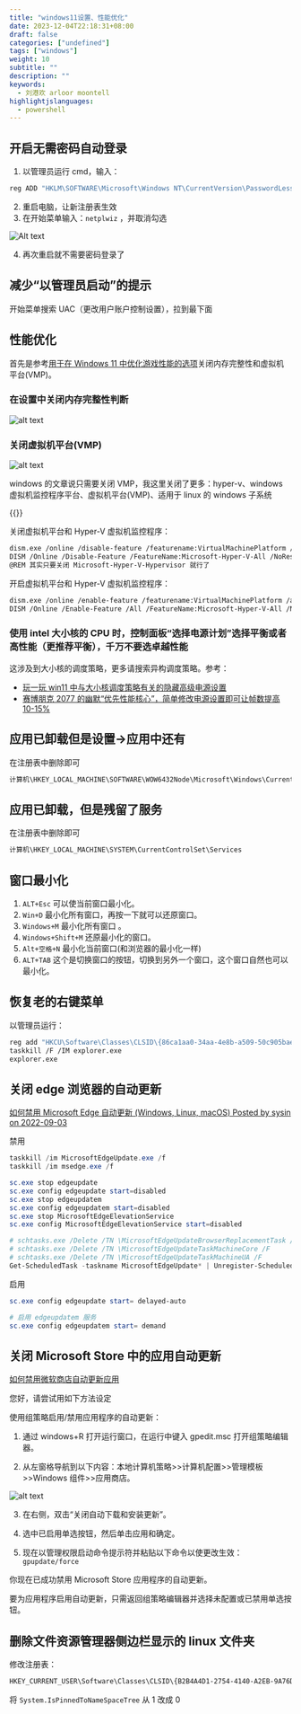 ```yaml
---
title: "windows11设置、性能优化"
date: 2023-12-04T22:18:31+08:00
draft: false
categories: ["undefined"]
tags: ["windows"]
weight: 10
subtitle: ""
description: ""
keywords:
  - 刘港欢 arloor moontell
highlightjslanguages:
  - powershell
---
```


## 开启无需密码自动登录

1. 以管理员运行 cmd，输入：

```bash
reg ADD "HKLM\SOFTWARE\Microsoft\Windows NT\CurrentVersion\PasswordLess\Device" /v DevicePasswordLessBuildVersion /t REG_DWORD /d 0 /f
```

2. 重启电脑，让新注册表生效
3. 在开始菜单输入：`netplwiz` ，并取消勾选

![Alt text](/img/cancel-password-login-for-windows11.png)

4. 再次重启就不需要密码登录了

## 减少“以管理员启动”的提示

开始菜单搜索 UAC（更改用户账户控制设置），拉到最下面

## 性能优化

首先是参考[用于在 Windows 11 中优化游戏性能的选项](https://prod.support.services.microsoft.com/zh-cn/windows/%E7%94%A8%E4%BA%8E%E5%9C%A8-windows-11-%E4%B8%AD%E4%BC%98%E5%8C%96%E6%B8%B8%E6%88%8F%E6%80%A7%E8%83%BD%E7%9A%84%E9%80%89%E9%A1%B9-a255f612-2949-4373-a566-ff6f3f474613)关闭内存完整性和虚拟机平台(VMP)。

### 在设置中关闭内存完整性判断

![alt text](/img/window11-mem-wanzhengxing-protection.png)

### 关闭虚拟机平台(VMP)

![alt text](/img/window11-software-and-gongneng.png)

windows 的文章说只需要关闭 VMP，我这里关闭了更多：hyper-v、windows 虚拟机监控程序平台、虚拟机平台(VMP)、适用于 linux 的 windows 子系统

{{<imgx src="/img/windows-feature-disable-virt.png" width="400px">}}

关闭虚拟机平台和 Hyper-V 虚拟机监控程序：

```bash
dism.exe /online /disable-feature /featurename:VirtualMachinePlatform /norestart
DISM /Online /Disable-Feature /FeatureName:Microsoft-Hyper-V-All /NoRestart
@REM 其实只要关闭 Microsoft-Hyper-V-Hypervisor 就行了
```

开启虚拟机平台和 Hyper-V 虚拟机监控程序：

```bash
dism.exe /online /enable-feature /featurename:VirtualMachinePlatform /all /norestart
DISM /Online /Enable-Feature /All /FeatureName:Microsoft-Hyper-V-All /NoRestart
```

### 使用 intel 大小核的 CPU 时，控制面板“选择电源计划”选择平衡或者高性能（更推荐平衡），千万不要选卓越性能

这涉及到大小核的调度策略，更多请搜索异构调度策略。参考：

- [玩一玩 win11 中与大小核调度策略有关的隐藏高级电源设置](https://nga.178.com/read.php?tid=35222326)
- [赛博朋克 2077 的幽默“优先性能核心”，简单修改电源设置即可让帧数提高 10-15%](https://nga.178.com/read.php?tid=39471892)

## 应用已卸载但是设置->应用中还有

在注册表中删除即可

```go
计算机\HKEY_LOCAL_MACHINE\SOFTWARE\WOW6432Node\Microsoft\Windows\CurrentVersion\Uninstall
```

## 应用已卸载，但是残留了服务

在注册表中删除即可

```bash
计算机\HKEY_LOCAL_MACHINE\SYSTEM\CurrentControlSet\Services
```

## 窗口最小化

1. `ALT+Esc` 可以使当前窗口最小化。
2. `Win+D` 最小化所有窗口，再按一下就可以还原窗口。
3. `Windows+M` 最小化所有窗口 。
4. `Windows+Shift+M` 还原最小化的窗口。
5. `Alt+空格+N` 最小化当前窗口(和浏览器的最小化一样)
6. `ALT+TAB` 这个是切换窗口的按钮，切换到另外一个窗口，这个窗口自然也可以最小化。

## 恢复老的右键菜单

以管理员运行：

```bash
reg add "HKCU\Software\Classes\CLSID\{86ca1aa0-34aa-4e8b-a509-50c905bae2a2}\InprocServer32" /f
taskkill /F /IM explorer.exe
explorer.exe
```

## 关闭 edge 浏览器的自动更新

[如何禁用 Microsoft Edge 自动更新 (Windows, Linux, macOS)
Posted by sysin on 2022-09-03](https://sysin.org/blog/disable-edge-auto-update/#Microsoft-Edge-for-Windows )

禁用

```powershell
taskkill /im MicrosoftEdgeUpdate.exe /f
taskkill /im msedge.exe /f

sc.exe stop edgeupdate
sc.exe config edgeupdate start=disabled
sc.exe stop edgeupdatem
sc.exe config edgeupdatem start=disabled
sc.exe stop MicrosoftEdgeElevationService
sc.exe config MicrosoftEdgeElevationService start=disabled

# schtasks.exe /Delete /TN \MicrosoftEdgeUpdateBrowserReplacementTask /F
# schtasks.exe /Delete /TN \MicrosoftEdgeUpdateTaskMachineCore /F
# schtasks.exe /Delete /TN \MicrosoftEdgeUpdateTaskMachineUA /F
Get-ScheduledTask -taskname MicrosoftEdgeUpdate* | Unregister-ScheduledTask -Confirm: $false
```

启用

```powershell
sc.exe config edgeupdate start= delayed-auto

# 启用 edgeupdatem 服务
sc.exe config edgeupdatem start= demand
```

## 关闭 Microsoft Store 中的应用自动更新

[如何禁用微软商店自动更新应用](https://answers.microsoft.com/zh-hans/windows/forum/all/%E5%A6%82%E4%BD%95%E7%A6%81%E7%94%A8%E5%BE%AE/1fc27709-3665-47f0-bfca-5b0212e22372)

您好，请尝试用如下方法设定

使用组策略启用/禁用应用程序的自动更新：

1. 通过 windows+R 打开运行窗口，在运行中键入 gpedit.msc 打开组策略编辑器。

2. 从左窗格导航到以下内容：本地计算机策略>>计算机配置>>管理模板>>Windows 组件>>应用商店。

![alt text](/img/services-disable-microsoft-store-update.png)

3. 在右侧，双击“关闭自动下载和安装更新”。

4. 选中已启用单选按钮，然后单击应用和确定。

5. 现在以管理权限启动命令提示符并粘贴以下命令以使更改生效：`gpupdate/force`

你现在已成功禁用 Microsoft Store 应用程序的自动更新。

要为应用程序启用自动更新，只需返回组策略编辑器并选择未配置或已禁用单选按钮。

## 删除文件资源管理器侧边栏显示的 linux 文件夹

修改注册表：

```bash
HKEY_CURRENT_USER\Software\Classes\CLSID\{B2B4A4D1-2754-4140-A2EB-9A76D9D7CDC6}
```

将 `System.IsPinnedToNameSpaceTree` 从 1 改成 0
